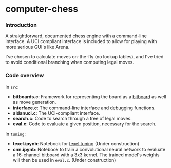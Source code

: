 # computer-chess

### Introduction

A straightforward, documented chess engine with a command-line interface. A UCI compliant interface is included to allow for playing with more serious GUI's like Arena.

I've chosen to calculate moves on-the-fly (no lookup tables), and I've tried to avoid conditional branching when computing legal moves.

### Code overview

In `src`:
* **bitboards.c**: Framework for representing the board as a [bitboard](https://www.chessprogramming.org/Bitboards) as well as move generation.
* **interface.c**: The command-line interface and debugging functions.
* **aldanuci.c**: The UCI-compliant interface. 
* **search.c**: Code to search through a tree of legal moves.
* **eval.c**: Code to evaluate a given position, necessary for the search.

In `tuning`:
* **texel.ipynb**: Notebook for [texel tuning](https://www.chessprogramming.org/Texel%27s_Tuning_Method) (Under construction)
* **cnn.ipynb**: Notebook to train a convolutional neural network to evaluate a 16-channel bitboard with a 3x3 kernel. The trained model's weights will then be used in `eval.c`. (Under construction)
